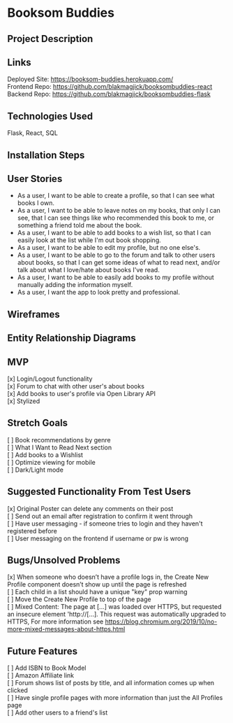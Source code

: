 # Booksom Buddies 

## Project Description

## Links
Deployed Site: https://booksom-buddies.herokuapp.com/ \
Frontend Repo: https://github.com/blakmagjick/booksombuddies-react \
Backend Repo: https://github.com/blakmagjick/booksombuddies-flask

## Technologies Used
Flask, React, SQL

## Installation Steps

## User Stories
- As a user, I want to be able to create a profile, so that I can see what books I own.
- As a user, I want to be able to leave notes on my books, that only I can see, that I can see things like who recommended this book to me, or something a friend told me about the book.
- As a user, I want to be able to add books to a wish list, so that I can easily look at the list while I'm out book shopping.
- As a user, I want to be able to edit my profile, but no one else's.
- As a user, I want to be able to go to the forum and talk to other users about books, so that I can get some ideas of what to read next, and/or talk about what I love/hate about books I've read.
- As a user, I want to be able to easily add books to my profile without manually adding the information myself.
- As a user, I want the app to look pretty and professional.

## Wireframes

## Entity Relationship Diagrams

## MVP
[x] Login/Logout functionality \
[x] Forum to chat with other user's about books \
[x] Add books to user's profile via Open Library API \
[x] Stylized

## Stretch Goals
[ ] Book recommendations by genre \
[ ] What I Want to Read Next section \
[ ] Add books to a Wishlist \
[ ] Optimize viewing for mobile \
[ ] Dark/Light mode

## Suggested Functionality From Test Users
[x] Original Poster can delete any comments on their post \
[ ] Send out an email after registration to confirm it went through \
[ ] Have user messaging - if someone tries to login and they haven't registered before \
[ ] User messaging on the frontend if username or pw is wrong 


## Bugs/Unsolved Problems
[x] When someone who doesn’t have a profile logs in, the Create New Profile component doesn’t show up until the page is refreshed \
[ ] Each child in a list should have a unique "key" prop warning \
[ ] Move the Create New Profile to top of the page \
[ ] Mixed Content: The page at [...] was loaded over HTTPS, but requested an insecure element 'http://[...]. This request was automatically upgraded to HTTPS, For more information see https://blog.chromium.org/2019/10/no-more-mixed-messages-about-https.html


## Future Features
[ ] Add ISBN to Book Model \
[ ] Amazon Affiliate link \
[ ] Forum shows list of posts by title, and all information comes up when clicked \
[ ] Have single profile pages with more information than just the All Profiles page \
[ ] Add other users to a friend's list

